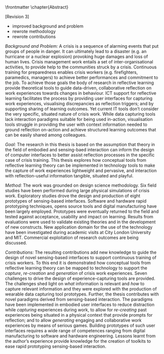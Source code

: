 \frontmatter 
\chapter{Abstract}

[Revision 3]
- improved background and problem
- rewrote methodology
- rewrote contributions

*Background and Problem:* A crisis is a sequence of alarming events that put groups of people in danger. It can ultimately lead to a disaster (e.g. an hurricane or a nuclear explosion) provoking huge damages and loss of human lives. Crisis management work entails a set of inter-organisational activities, to provide help to the communities struck by a crisis. Continuous training for preparedness enables crisis workers (e.g. firefighters, paramedics, managers) to achieve better performances and commitment to the job. To achieve those goals the body of research in reflective learning provide theoretical tools to guide data-driven, collaborative reflection on work experiences towards changes in behaviour. ICT support for reflective learning facilitates the process by providing user interfaces for capturing work experiences, visualising discrepancies as reflection triggers; and by supporting sharing of learning outcomes. Yet current IT tools don’t consider the very specific, situated nature of crisis work. While data capturing tools lack interaction paradigms suitable for being used in-action, visualisation tools struggle in providing the user with context information needed to ground reflection on-action and achieve structured learning outcomes that can be easily shared among colleagues.

*Goal:* The research in this thesis is based on the assumption that theory in the field of embodied and sensing-baed interaction can inform the design of computer interfaces to better assist reflection processes in the specific case of crisis training. This thesis explores how conceptual tools from reflective learning theory can be implemented in technology tools to make the capture of work experiences lightweight and pervasive, and interaction with reflection-useful information tangible, situated and playful.

*Method:* The work was grounded on design science methodology. Six field studies have been performed during large physical simulations of crisis work. Exploratory studies drove the design and production of eight prototypes of sensing-based interfaces. Software and hardware rapid prototyping techniques, opens source tools and digital manufacturing have been largely employed. Prototypes were eventually returned to the field and tested against acceptance, usability and impact on learning. Results from evaluations were used to validate existing theories and in the development of new constructs. New application domain for the use of the technology have been investigated during academic visits at City London University and MIT. Commercial exploitation of research outcomes are being discussed.

*Contributions:* The resulting contributions add new knowledge to guide the design of novel sensing-based interfaces to support continuous training of crisis workers. To this end it is demonstrated how conceptual tools from reflective learning theory can be mapped to technology to support the *capture*, *re-creation* and *generation* of crisis work experiences. Seven challenges to drive the design of experience-capturing tools are provided. The challenges shed light on *what* information is relevant and *how* to capture relevant information and they were explored with the production of wearable data capturing tool prototypes. Further, the thesis contributes with novel paradigms derived from sensing-based interaction. The paradigms have been implemented in embodied user interfaces to reduce distraction while *capturing* experiences during work, to allow for *re-creating* past experiences being situated in a physical context that provide prompts for reflection; and to allow *generating* engaging and collaborative work experiences by means of serious games. Building prototypes of such user interfaces requires a wide range of competences ranging from digital manufacturing to software and hardware engineering. Lessons learnt from the author’s experience provide knowledge for the creation of toolkits to ease rapid prototyping sensing-based interaction.